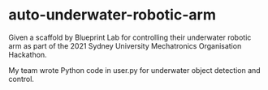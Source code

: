 # auto-underwater-robotic-arm
  Given a scaffold by Blueprint Lab for controlling their underwater robotic arm as part of the 2021 Sydney University Mechatronics Organisation Hackathon. 

  My team wrote Python code in user.py for underwater object detection and control.
